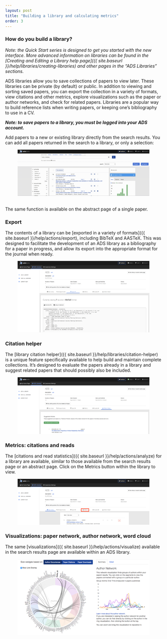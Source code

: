 ```yaml
---
layout: post
title: "Building a library and calculating metrics"
order: 3
---
```


### How do you build a library?
*Note: the Quick Start series is designed to get you started with the new interface. More advanced information on libraries can be found in the [Creating and Editing a Library help page]({{ site.baseurl }}/help/libraries/creating-libraries) and other pages in the “ADS Libraries” sections.*

ADS libraries allow you to save collections of papers to view later. These libraries can be private (by default) or public. In addition to viewing and sorting saved papers, you can export the collection in a variety of formats, view citations and other metrics, explore visualizations such as the paper or author networks, and check for related papers.  Libraries are a popular way to build reference lists when writing papers, or keeping one’s bibliography to use in a CV.

***Note: to save papers to a library, you must be logged into your ADS account.***

Add papers to a new or existing library directly from the search results. You can add all papers returned in the search to a library, or only a selection:

<figure>
   <img src="/help/img/library-add.gif"  class="img-responsive" alt="a short
   animated image showing adding a paper to a library">
</figure>

<br>
The same function is available on the abstract page of a single paper.

### Export
The contents of a library can be [exported in a variety of formats]({{ site.baseurl }}/help/actions/export), including BibTeX and AASTeX. This was designed to facilitate the development of an ADS library as a bibliography for a paper in progress, and allow its export into the appropriate format for the journal when ready.

<figure>
   <img src="/help/img/library-export.png"  class="img-responsive">
</figure>
 
### Citation helper
The [library citation helper]({{ site.baseurl }}/help/libraries/citation-helper) is a unique feature specifically available to help build and maintain complete collections. It’s designed to evaluate the papers already in a library and suggest related papers that should possibly also be included. 

<figure>
   <img src="/help/img/library-citation-helper.png"  class="img-responsive">
</figure>

### Metrics: citations and reads
The [citations and read statistics]({{ site.baseurl }}/help/actions/analyze) for a library are available, similar to those available from the search results page or an abstract page. Click on the Metrics button within the library to view.

<figure>
   <img src="/help/img/library-metrics.png"  class="img-responsive">
</figure>

### Visualizations: paper network, author network, word cloud
The same [visualizations]({{ site.baseurl }}/help/actions/visualize) available in the search results page are available within an ADS library. 

<figure>
   <img src="/help/img/author_network.png"  class="img-responsive">
</figure>


